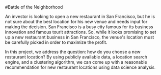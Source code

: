 #Battle of the Neighborhood 

An investor is looking to open a new restaurant in San Francisco, but he 
is not sure about the best location for his new venue and needs input for
 making the decision. San Francisco is a busy city famous for its business 
innovation and famous tourit attractions. So, while it looks promising to 
set up a new restaurant business in San Francisco, the venue's location 
must be carefully picked in order to maximize the profit. 

In this project, we address the question: how do you choose a new restaurant 
location? By using publicly available data, a location search engine, and a 
clustering algorithm, we can come up with a reasonable recommendation for new
restaurant locations using data science analysis.
